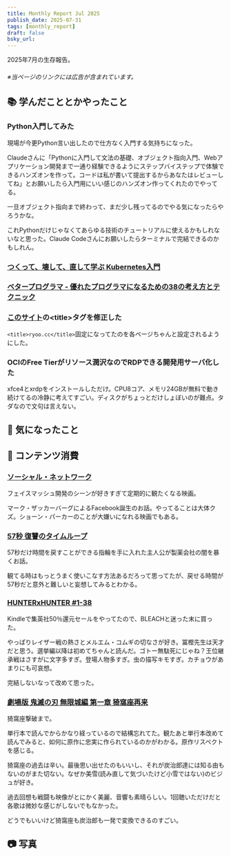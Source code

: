 ```yaml
---
title: Monthly Report Jul 2025
publish_date: 2025-07-31
tags: [monthly_report]
draft: false
bsky_url: 
---
```


2025年7月の生存報告。

###### ※当ページのリンクには広告が含まれています。

## 📚 学んだこととかやったこと

### Python入門してみた

現場が今更Python言い出したので仕方なく入門する気持ちになった。

Claudeさんに「Pythonに入門して文法の基礎、オブジェクト指向入門、Webアプリケーション開発まで一通り経験できるようにステップバイステップで体験できるハンズオンを作って。コードは私が書いて提出するからあなたはレビューしてね」とお願いしたら入門用にいい感じのハンズオン作ってくれたのでやってる。

一旦オブジェクト指向まで終わって、まだ少し残ってるのでやる気になったらやろうかな。

これPythonだけじゃなくてあらゆる技術のチュートリアルに使えるかもしれないなと思った。Claude Codeさんにお願いしたらターミナルで完結できるのかもしれん。

### [つくって、壊して、直して学ぶ Kubernetes入門](https://amzn.to/4c22Caf)

### [ベタープログラマ - 優れたプログラマになるための38の考え方とテクニック](https://amzn.to/4cShCI6)

### [このサイト](https://ryoo.cc)の\<title\>タグを修正した

`<title>ryoo.cc</title>`固定になってたのを各ページちゃんと設定されるようにした。

### OCIのFree Tierがリソース潤沢なのでRDPできる開発用サーバ化した

xfce4とxrdpをインストールしただけ。CPU8コア、メモリ24GBが無料で動き続けてるの冷静に考えてすごい。ディスクがちょっとだけしょぼいのが難点。タダなので文句は言えない。

## 🧐 気になったこと 

## 👾 コンテンツ消費

### [ソーシャル・ネットワーク](https://filmarks.com/movies/19235)

フェイスマッシュ開発のシーンが好きすぎて定期的に観たくなる映画。

マーク・ザッカーバーグによるFacebook誕生のお話。やってることは大体クズ。ショーン・パーカーのことが大嫌いになれる映画でもある。

### [57秒 復讐のタイムループ](https://filmarks.com/movies/111613)

57秒だけ時間を戻すことができる指輪を手に入れた主人公が製薬会社の闇を暴くお話。

観てる時はもっとうまく使いこなす方法あるだろって思ってたが、戻せる時間が57秒だと意外と難しいと妄想してみるとわかる。

### [HUNTERxHUNTER #1-38](https://amzn.to/451F2aE)

Kindleで集英社50％還元セールをやってたので、BLEACHと迷った末に買った。

やっぱりレイザー戦の熱さとメルエム・コムギの切なさが好き。冨樫先生は天才だと思う。選挙編以降は初めてちゃんと読んだ。ゴトー無駄死にじゃね？王位継承戦はさすがに文字多すぎ。登場人物多すぎ。虫の描写キモすぎ。カチョウがあまりにも可哀想。

完結しないなって改めて思った。

### [劇場版 鬼滅の刃 無限城編 第一章 猗窩座再来](https://filmarks.com/movies/117403)

猗窩座撃破まで。

単行本で読んでからかなり経っているので結構忘れてた。観たあと単行本改めて読んでみると、如何に原作に忠実に作られているのかがわかる。原作リスペクトを感じる。

猗窩座の過去は辛い。最後思い出せたのもいいし、それが炭治郎達には知る由もないのがまた切ない。なぜか美雪(読み直して気づいたけど小雪ではない)のビジュが好き。

過去回想も戦闘も映像がとにかく美麗、音響も素晴らしい。1回聴いただけだと各歌は微妙な感じがしないでもなかった。

どうでもいいけど猗窩座も炭治郎も一発で変換できるのすごい。

## 📷 写真
